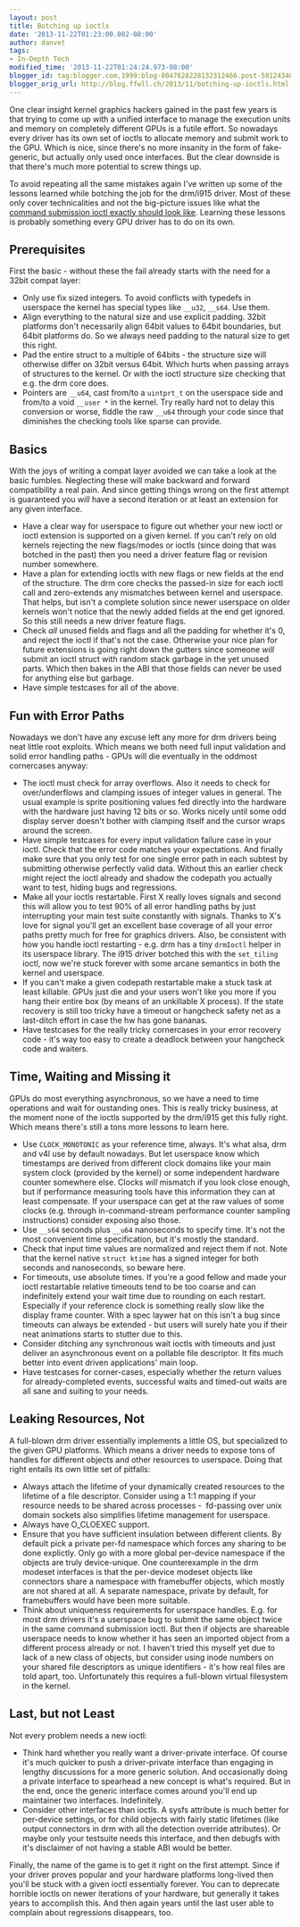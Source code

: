 ```yaml
---
layout: post
title: Botching up ioctls
date: '2013-11-22T01:23:00.002-08:00'
author: danvet
tags:
- In-Depth Tech
modified_time: '2013-11-22T01:24:24.973-08:00'
blogger_id: tag:blogger.com,1999:blog-8047628228132312466.post-5812434027313869869
blogger_orig_url: http://blog.ffwll.ch/2013/11/botching-up-ioctls.html
---
```


One clear insight kernel graphics hackers gained in the past few years is that trying to come up with a unified interface to manage the execution units and memory on completely different GPUs is a futile effort. So nowadays every driver has its own set of ioctls to allocate memory and submit work to the GPU. Which is nice, since there's no more insanity in the form of fake-generic, but actually only used once interfaces. But the clear downside is that there's much more potential to screw things up.



To avoid repeating all the same mistakes again I've written up some of the lessons learned while botching the job for the drm/i915 driver. Most of these only cover technicalities and not the big-picture issues like what the <a href="http://blog.ffwll.ch/2011/01/on-getting-your-api-right.html">command submission ioctl exactly should look like</a>. Learning these lessons is probably something every GPU driver has to do on its own.



<!--more-->





## Prerequisites 

First the basic - without these the fail already starts with the need for a 32bit compat layer:

<ul><li>Only use fix sized integers. To avoid conflicts with typedefs in userspace the kernel has special types like <code>__u32</code>, <code>__s64</code>. Use them.</li><li>Align everything to the natural size and use explicit padding. 32bit platforms don't necessarily align 64bit values to 64bit boundaries, but 64bit platforms do. So we always need padding to the natural size to get this right.</li><li>Pad the entire struct to a multiple of 64bits - the structure size will otherwise differ on 32bit versus 64bit. Which hurts when passing arrays of structures to the kernel. Or with the ioctl structure size checking that e.g. the drm core does.</li><li>Pointers are <code>__u64</code>, cast from/to a <code>uintprt_t</code> on the userspace side and from/to a void <code>__user *</code> in the kernel. Try really hard not to delay this conversion or worse, fiddle the raw <code>__u64</code> through your code since that diminishes the checking tools like sparse can provide.&nbsp;</li></ul>



## Basics 

With the joys of writing a compat layer avoided we can take a look at the basic fumbles. Neglecting these will make backward and forward compatibility a real pain. And since getting things wrong on the first attempt is guaranteed you <i>will</i> have a second iteration or at least an extension for any given interface.



<ul><li>Have a clear way for userspace to figure out whether your new ioctl or ioctl extension is supported on a given kernel. If you can't rely on old kernels rejecting the new flags/modes or ioctls (since doing that was botched in the past) then you need a driver feature flag or revision number somewhere.</li><li>Have a plan for extending ioctls with new flags or new fields at the end of the structure. The drm core checks the passed-in size for each ioctl call and zero-extends any mismatches between kernel and userspace. That helps, but isn't a complete solution since newer userspace on older kernels won't notice that the newly added fields at the end get ignored. So this still needs a new driver feature flags.</li><li>Check <i>all</i> unused fields and flags and all the padding for whether it's 0, and reject the ioctl if that's not the case. Otherwise your nice plan for future extensions is going right down the gutters since someone <i>will</i> submit an ioctl struct with random stack garbage in the yet unused parts. Which then bakes in the ABI that those fields can never be used for anything else but garbage.</li><li>Have simple testcases for all of the above. </li></ul>



## Fun with Error Paths 

Nowadays we don't have any excuse left any more for drm drivers being neat little root exploits. Which means we both need full input validation and solid error handling paths - GPUs will die eventually in the oddmost cornercases anyway:

<ul><li>The ioctl must check for array overflows. Also it needs to check for over/underflows and clamping issues of integer values in general. The usual example is sprite positioning values fed directly into the hardware with the hardware just having 12 bits or so. Works nicely until some odd display server doesn't bother with clamping itself and the cursor wraps around the screen.</li><li>Have simple testcases for every input validation failure case in your ioctl. Check that the error code matches your expectations. And finally make sure that you only test for one single error path in each subtest by submitting otherwise perfectly valid data. Without this an earlier check might reject the ioctl already and shadow the codepath you actually want to test, hiding bugs and regressions. </li><li>Make all your ioctls restartable. First X really loves signals and second this will allow you to test 90% of all error handling paths by just interrupting your main test suite constantly with signals. Thanks to X's love for signal you'll get an excellent base coverage of all your error paths pretty much for free for graphics drivers. Also, be consistent with how you handle ioctl restarting - e.g. drm has a tiny <code>drmIoctl</code> helper in its userspace library. The i915 driver botched this with the <code>set_tiling</code> ioctl, now we're stuck forever with some arcane semantics in both the kernel and userspace.</li><li>If you can't make a given codepath restartable make a stuck task at least killable. GPUs just die and your users won't like you more if you hang their entire box (by means of an unkillable X process). If the state recovery is still too tricky have a timeout or hangcheck safety net as a last-ditch effort in case the hw has gone bananas.</li><li>Have testcases for the really tricky cornercases in your error recovery code - it's way too easy to create a deadlock between your hangcheck code and waiters. </li></ul>



## Time, Waiting and Missing it 

GPUs do most everything asynchronous, so we have a need to time operations and wait for oustanding ones. This is really tricky business, at the moment none of the ioctls supported by the drm/i915 get this fully right. Which means there's still a tons more lessons to learn here.

<ul><li>Use <code>CLOCK_MONOTONIC</code> as your reference time, always. It's what alsa, drm and v4l use by default nowadays. But let userspace know which timestamps are derived from different clock domains like your main system clock (provided by the kernel) or some independent hardware counter somewhere else. Clocks <i>will</i> mismatch if you look close enough, but if performance measuring tools have this information they can at least compensate. If your userspace can get at the raw values of some clocks (e.g. through in-command-stream performance counter sampling instructions) consider exposing also those.</li><li>Use <code>__s64</code> seconds plus <code>__u64</code> nanoseconds to specify time. It's not the most convenient time specification, but it's mostly the standard.</li><li>Check that input time values are normalized and reject them if not. Note that the kernel native <code>struct ktime</code> has a signed integer for both seconds and nanoseconds, so beware here.</li><li>For timeouts, use absolute times. If you're a good fellow and made your ioctl restartable relative timeouts tend to be too coarse and can indefinitely extend your wait time due to rounding on each restart. Especially if your reference clock is something really slow like the display frame counter. With a spec laywer hat on this isn't a bug since timeouts can always be extended - but users will surely hate you if their neat animations starts to stutter due to this.</li><li>Consider ditching any synchronous wait ioctls with timeouts and just deliver an asynchronous event on a pollable file descriptor. It fits much better into event driven applications' main loop.</li><li>Have testcases for corner-cases, especially whether the return values for already-completed events, successful waits and timed-out waits are all sane and suiting to your needs. </li></ul>



## Leaking Resources, Not 

A full-blown drm driver essentially implements a little OS, but specialized to the given GPU platforms. Which means a driver needs to expose tons of handles for different objects and other resources to userspace. Doing that right entails its own little set of pitfalls:

<ul><li>Always attach the lifetime of your dynamically created resources to the lifetime of a file descriptor. Consider using a 1:1 mapping if your resource needs to be shared across processes -&nbsp; fd-passing over unix domain sockets also simplifies lifetime management for userspace.</li><li>Always have O_CLOEXEC support.</li><li>Ensure that you have sufficient insulation between different clients. By default pick a private per-fd namespace which forces any sharing to be done explictly. Only go with a more global per-device namespace if the objects are truly device-unique. One counterexample in the drm modeset interfaces is that the per-device modeset objects like connectors share a namespace with framebuffer objects, which mostly are not shared at all. A separate namespace, private by default, for framebuffers would have been more suitable.</li><li>Think about uniqueness requirements for userspace handles. E.g. for most drm drivers it's a userspace bug to submit the same object twice in the same command submission ioctl. But then if objects are shareable userspace needs to know whether it has seen an imported object from a different process already or not. I haven't tried this myself yet due to lack of a new class of objects, but consider using inode numbers on your shared file descriptors as unique identifiers - it's how real files are told apart, too. Unfortunately this requires a full-blown virtual filesystem in the kernel.</li></ul>



## Last, but not Least 

Not every problem needs a new ioctl:

<ul><li>Think hard whether you really want a driver-private interface. Of course it's much quicker to push a driver-private interface than engaging in lengthy discussions for a more generic solution. And occasionally doing a private interface to spearhead a new concept is what's required. But in the end, once the generic interface comes around you'll end up maintainer two interfaces. Indefinitely.</li><li>Consider other interfaces than ioctls. A sysfs attribute is much better for per-device settings, or for child objects with fairly static lifetimes (like output connectors in drm with all the detection override attributes). Or maybe only your testsuite needs this interface, and then debugfs with it's disclaimer of not having a stable ABI would be better.</li></ul>Finally, the name of the game is to get it right on the first attempt. Since if your driver proves popular and your hardware platforms long-lived then you'll be stuck with a given ioctl essentially forever. You can to deprecate horrible ioctls on newer iterations of your hardware, but generally it takes years to accomplish this. And then again years until the last user able to complain about regressions disappears, too.